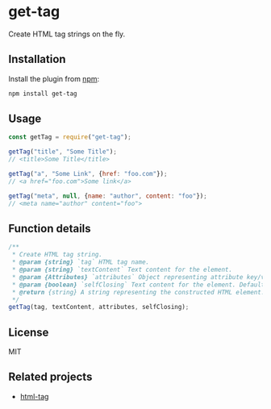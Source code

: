 # get-tag
Create HTML tag strings on the fly.

## Installation
Install the plugin from [npm](https://www.npmjs.com/package/get-tag):

```bash
npm install get-tag
```

## Usage
```js
const getTag = require("get-tag");

getTag("title", "Some Title");
// <title>Some Title</title>

getTag("a", "Some Link", {href: "foo.com"});
// <a href="foo.com">Some link</a>

getTag("meta", null, {name: "author", content: "foo"});
// <meta name="author" content="foo">
```

## Function details
```js
/**
 * Create HTML tag string.
 * @param {string} `tag` HTML tag name.
 * @param {string} `textContent` Text content for the element.
 * @param {Attributes} `attributes` Object representing attribute key/value pairs.
 * @param {boolean} `selfClosing` Text content for the element. Default: true
 * @return {string} A string representing the constructed HTML element.
 */
getTag(tag, textContent, attributes, selfClosing);
```

## License
MIT

## Related projects
- [html-tag](https://www.npmjs.com/package/html-tag)